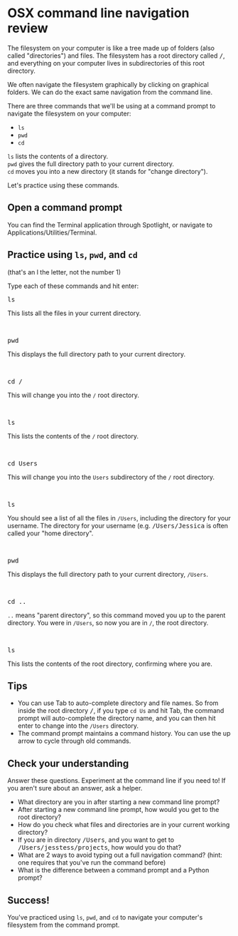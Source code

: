 # OSX command line navigation review

The filesystem on your computer is like a tree made up of folders (also called "directories") and files. The filesystem has a root directory called <tt>/</tt>, and everything on your computer lives in subdirectories of this root directory.

We often navigate the filesystem graphically by clicking on graphical folders. We can do the exact same navigation from the command line.

There are three commands that we'll be using at a command prompt to navigate the filesystem on your computer:
* <code>ls</code>
* <code>pwd</code>
* <code>cd</code>

<code>ls</code> lists the contents of a directory.<br />
<code>pwd</code> gives the full directory path to your current directory.<br />
<code>cd</code> moves you into a new directory (it stands for "change directory").

Let's practice using these commands.

## Open a command prompt

You can find the Terminal application through Spotlight, or navigate to Applications/Utilities/Terminal.

## Practice using <code>ls</code>, <code>pwd</code>, and <code>cd</code>
(that's an l the letter, not the number 1)

Type each of these commands and hit enter:

<pre>ls</pre>
This lists all the files in your current directory.

<br />

<pre>pwd</pre>
This displays the full directory path to your current directory.

<br />

<pre>cd /</pre>
This will change you into the <code>/</code> root directory.

<br />

<pre>ls</pre>
This lists the contents of the <code>/</code> root directory.

<br />

<pre>cd Users</pre>
This will change you into the <code>Users</code> subdirectory of the <code>/</code> root directory. 

<br />

<pre>ls</pre>
You should see a list of all the files in <code>/Users</code>, including the directory for your username. The directory for your username (e.g. <tt>/Users/Jessica</tt> is often called your "home directory".

<br />

<pre>pwd</pre>
This displays the full directory path to your current directory, <code>/Users</code>.

<br />

<pre>cd ..</pre>
<code>..</code> means "parent directory", so this command moved you up to the parent directory. You were in <code>/Users</code>, so now you are in <code>/</code>, the root directory.

<br />

<pre>ls</pre>
This lists the contents of the root directory, confirming where you are.

## Tips

* You can use Tab to auto-complete directory and file names. So from inside the root directory <tt>/</tt>, if you type <code>cd Us</code> and hit Tab, the command prompt will auto-complete the directory name, and you can then hit enter to change into the <code>/Users</code> directory.
* The command prompt maintains a command history. You can use the up arrow to cycle through old commands.

## Check your understanding

Answer these questions. Experiment at the command line if you need to! If you aren't sure about an answer, ask a helper.

* What directory are you in after starting a new command line prompt?
* After starting a new command line prompt, how would you get to the root directory?
* How do you check what files and directories are in your current working directory?
* If you are in directory <tt>/Users</tt>, and you want to get to <tt>/Users/jesstess/projects</tt>, how would you do that?
* What are 2 ways to avoid typing out a full navigation command? (hint: one requires that you've run the command before)
* What is the difference between a command prompt and a Python prompt?

## Success!

You've practiced using <code>ls</code>, <code>pwd</code>, and <code>cd</code> to navigate your computer's filesystem from the command prompt.
